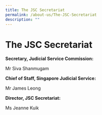 ```yaml
---
title: The JSC Secretariat
permalink: /about-us/The-JSC-Secretariat
description: ""
---
```

# The JSC Secretariat

**Secretary, Judicial Service Commission:**

Mr Siva Shanmugam

**Chief of Staff, Singapore Judicial Service:**

Mr James Leong

**Director, JSC Secretariat:**

Ms Jeanne Kuik